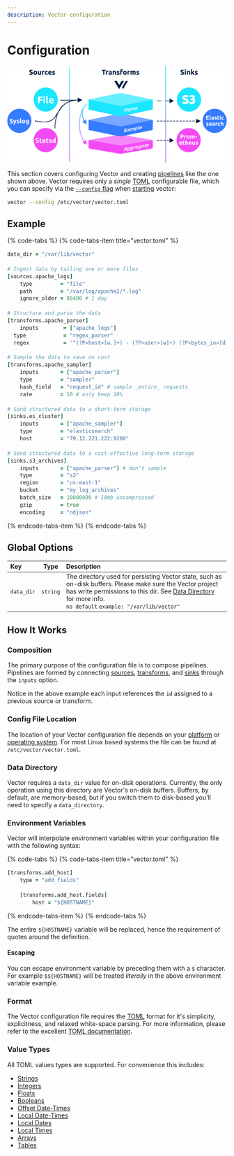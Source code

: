 ```yaml
---
description: Vector configuration
---
```


<!---
!!!WARNING!!!!

This file is autogenerated! Please do not manually edit this file.
Instead, please modify the contents of `scripts/schema.toml`.
-->


# Configuration

![](../../assets/configure.svg)

This section covers configuring Vector and creating [pipelines](../../about/concepts.md#pipelines) like the one shown above. Vector requires only a _single_ [TOML](https://github.com/toml-lang/toml) configurable file, which you can specify via the [`--config` flag](../administration/starting.md#options) when [starting](../administration/starting.md) vector:

```bash
vector --config /etc/vector/vector.toml
```

## Example

{% code-tabs %}
{% code-tabs-item title="vector.toml" %}
```coffeescript
data_dir = "/var/lib/vector"

# Ingest data by tailing one or more files
[sources.apache_logs]
    type         = "file"
    path         = "/var/log/apache2/*.log"
    ignore_older = 86400 # 1 day

# Structure and parse the data
[transforms.apache_parser]
    inputs        = ["apache_logs"]
  type            = "regex_parser"
  regex           = '^(?P<host>[w.]+) - (?P<user>[w]+) (?P<bytes_in>[d]+) [(?P<timestamp>.*)] "(?P<method>[w]+) (?P<path>.*)" (?P<status>[d]+) (?P<bytes_out>[d]+)$'

# Sample the data to save on cost
[transforms.apache_sampler]
    inputs       = ["apache_parser"]
    type         = "sampler"
    hash_field   = "request_id" # sample _entire_ requests
    rate         = 10 # only keep 10%

# Send structured data to a short-term storage
[sinks.es_cluster]
    inputs       = ["apache_sampler"]
    type         = "elasticsearch"
    host         = "79.12.221.222:9200"

# Send structured data to a cost-effective long-term storage
[sinks.s3_archives]
    inputs       = ["apache_parser"] # don't sample
    type         = "s3"
    region       = "us-east-1"
    bucket       = "my_log_archives"
    batch_size   = 10000000 # 10mb uncompressed
    gzip         = true
    encoding     = "ndjson"
```
{% endcode-tabs-item %}
{% endcode-tabs %}

## Global Options

| Key  | Type  | Description |
| :--- | :---: | :---------- |
| `data_dir` | `string` | The directory used for persisting Vector state, such as on-disk buffers. Please make sure the Vector project has write permissions to this dir. See [Data Directory](#data-directory) for more info.<br />`no default` `example: "/var/lib/vector"` |

## How It Works

### Composition

The primary purpose of the configuration file is to compose pipelines. Pipelines are formed by connecting [sources][sources], [transforms][transforms], and [sinks][sinks] through the `inputs` option.

Notice in the above example each input references the `id` assigned to a previous source or transform.

### Config File Location

The location of your Vector configuration file depends on your [platform][platform] or [operating system][operating_system]. For most Linux based systems the file can be found at `/etc/vector/vector.toml`.

### Data Directory

Vector requires a `data_dir` value for on-disk operations. Currently, the only operation using this directory are Vector's on-disk buffers. Buffers, by default, are memory-based, but if you switch them to disk-based you'll need to specify a `data_directory`.

### Environment Variables

Vector will interpolate environment variables within your configuration file with the following syntax:

{% code-tabs %}
{% code-tabs-item title="vector.toml" %}
```coffeescript
[transforms.add_host]
    type = "add_fields"
    
    [transforms.add_host.fields]
        host = "${HOSTNAME}"
```
{% endcode-tabs-item %}
{% endcode-tabs %}

The entire `${HOSTNAME}` variable will be replaced, hence the requirement of quotes around the definition.

#### Escaping

You can escape environment variable by preceding them with a `$` character. For example `$${HOSTNAME}` will be treated _literally_ in the above environment variable example.

### Format

The Vector configuration file requires the [TOML][toml] format for it's simplicity, explicitness, and relaxed white-space parsing. For more information, please refer to the excellent [TOML documentation][toml].

### Value Types

All TOML values types are supported. For convenience this includes:

* [Strings](https://github.com/toml-lang/toml#string)
* [Integers](https://github.com/toml-lang/toml#integer)
* [Floats](https://github.com/toml-lang/toml#float)
* [Booleans](https://github.com/toml-lang/toml#boolean)
* [Offset Date-Times](https://github.com/toml-lang/toml#offset-date-time)
* [Local Date-Times](https://github.com/toml-lang/toml#local-date-time)
* [Local Dates](https://github.com/toml-lang/toml#local-date)
* [Local Times](https://github.com/toml-lang/toml#local-time)
* [Arrays](https://github.com/toml-lang/toml#array)
* [Tables](https://github.com/toml-lang/toml#table)


[sources]: "../../../usage/configuration/sources"
[transforms]: "../../../usage/configuration/transforms"
[sinks]: "../../../usage/configuration/sinks"
[platform]: "../../setup/installation/platforms/"
[operating_system]: "../../setup/installation/operating_systems/"
[toml]: "https://github.com/toml-lang/toml"

